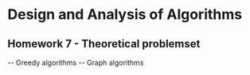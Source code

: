 # Design and Analysis of Algorithms
## Homework 7 - Theoretical problemset 
-- Greedy algorithms
-- Graph algorithms